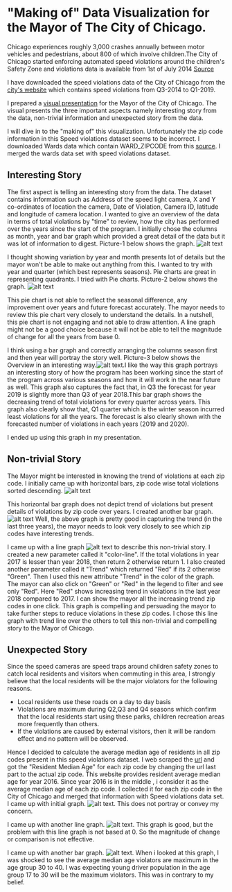 # "Making of" Data Visualization for the Mayor of The City of Chicago.

Chicago experiences roughly 3,000 crashes annually between motor vehicles and pedestrians, about 800 of which involve children.The City of Chicago started enforcing automated speed violations around the children's Safety Zone and violations data is available from 1st of July 2014 [Source](https://www.chicago.gov/city/en/depts/cdot/supp_info/children_s_safetyzoneporgramautomaticspeedenforcement.html)

I have downloaded the speed violations data of the City of Chicago from the [city's website](https://data.cityofchicago.org/Transportation/Speed-Camera-Violations/hhkd-xvj4) which contains speed violations from Q3-2014 to Q1-2019.

I prepared a [visual presentation](https://public.tableau.com/profile/srinivasan.vasudevan#!/vizhome/InduvidualProject-ThreeAspects/ThreeAspects) for the Mayor of the City of Chicago. The visual presents the three important aspects namely interesting story from the data, non-trivial information and unexpected story from the data.

I will dive in to the "making of" this visualization. Unfortunately the zip code information in this Speed violations dataset seems to be incorrect. I downloaded Wards data which contain WARD_ZIPCODE from this [source](https://data.cityofchicago.org/Facilities-Geographic-Boundaries/Ward-Offices/htai-wnw4). I merged the wards data set with speed violations dataset.

## Interesting Story

The first aspect is telling an interesting story from the data. The dataset contains information such as Address of the speed light camera, X and Y co-ordinates of location the camera, Date of Violation, Camera ID, latitude and longitude of camera location. I wanted to give an overview of the data in terms of total violations by "time" to review, how the city has performed over the years since the start of the program. I initially chose the columns as month, year and bar graph which provided a great detail of the data but it was lot of information to digest. Picture-1 below shows the graph. ![alt text](images/Overview-1.png)

I thought showing variation by year and month presents lot of details but the mayor won't be able to make out anything from this. I wanted to try with year and quarter (which best represents seasons). Pie charts are great in representing quadrants. I tried with Pie charts. 
Picture-2 below shows the graph. ![alt text](images/Overview-3.png)

This pie chart is not able to reflect the seasonal difference, any improvement over years and future forecast accurately. The mayor needs to review this pie chart very closely to understand the details. In a nutshell, this pie chart is not engaging and not able to draw attention. A line graph might not be a good choice because it will not be able to tell the magnitude of change for all the years from base 0. 

I think using a bar graph and correctly arranging the columns season first and then year will portray the story well. Picture-3 below shows the Overview in an interesting way.![alt text](images/Overview-final.png).I like the way this graph portrays an interesting story of how the program has been working since the start of the program across various seasons and how it will work in the near future as well. This graph also captures the fact that, in Q3 the forecast for year 2019 is slightly more than Q3 of year 2018.This bar graph shows the decreasing trend of total violations for every quarter across years. This graph also clearly show that, Q1 quarter which is the winter season incurred least violations for all the years. The forecast is also clearly shown with the forecasted number of violations in each years (2019 and 2020).

I ended up using this graph in my presentation.

## Non-trivial Story

The Mayor might be interested in knowing the trend of violations at each zip code.
I initially came up with horizontal bars, zip code wise total violations sorted descending. ![alt text](images/nontrivial-1.png)

This horizontal bar graph does not depict trend of violations but present details of violations by zip code over years. I created another bar graph. ![alt text](images/nontrend-2.png)
Well, the above graph is pretty good in capturing the trend (in the last three years), the mayor needs to look very closely to see which zip codes have interesting trends.

I came up with a line graph ![alt text](images/nontrivial-3.png) to describe this non-trivial story. I created a new parameter called it "color-line". If the total violations in year 2017 is lesser than year 2018, then return 2 otherwise return 1. I also created another parameter called it "Trend" which returned "Red" if its 2 otherwise "Green". Then I used this new attribute "Trend" in the color of the graph. The mayor can also click on "Green" or "Red" in the legend to filter and see only "Red". Here "Red" shows increasing trend in violations in the last year 2018 compared to 2017. I can show the mayor all the increasing trend zip codes in one click. This graph is compelling and persuading the mayor to take further steps to reduce violations in these zip codes. I chose this line graph with trend line over the others to tell this non-trivial and compelling story to the Mayor of Chicago.

## Unexpected Story

Since the speed cameras are speed traps around children safety zones to catch local residents and visitors when commuting in this area, I strongly believe that the local residents will be the major violators for the following reasons. 
* Local residents use these roads on a day to day basis
* Violations are maximum during Q2,Q3 and Q4 seasons which confirm that the local residents start using these parks, children recreation areas more frequently than others.
* If the violations are caused by external visitors, then it will be random effect and no pattern will be observed.

Hence I decided to calculate the average median age of residents in all zip codes present in this speed violations dataset. I web scraped the [url](http://www.city-data.com/zips/60626.html) 
and got the "Resident Median Age" for each zip code by changing the url last part to the actual zip code. This website provides resident average median age for year 2016. Since year 2016 is in the middle , i consider it as the average median age of each zip code. I collected it for each zip code in the City of Chicago and merged that information with Speed violations data set.
I came up with initial graph. ![alt text](images/final-1.png). This does not portray or convey my concern. 

I came up with another line graph. ![alt text](images/final-3.png). This graph is good, but the problem with this line graph is not based at 0. So the magnitude of change or comparison is not effective.

I came up with another bar graph. ![alt text](images/final-2.png). When i looked at this graph, I was shocked to see the average median age violators are maximum in the age group 30 to 40.
I was expecting young driver population in the age group 17 to 30 will be the maximum violators. This was in contrary to my belief.




